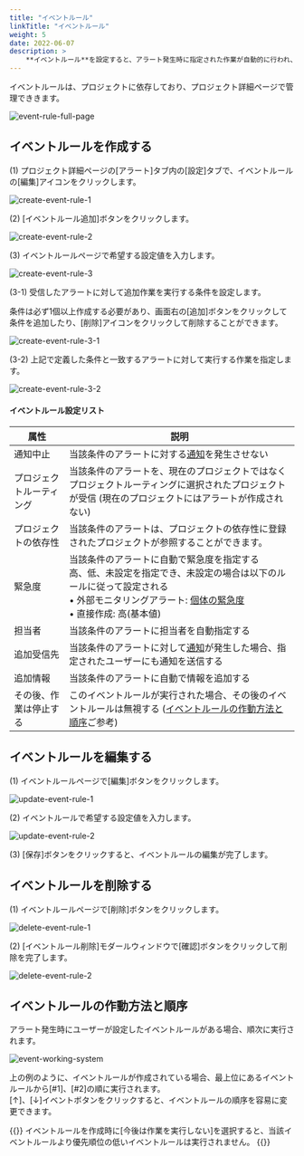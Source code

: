 ```yaml
---
title: "イベントルール"
linkTitle: "イベントルール"
weight: 5
date: 2022-06-07
description: >
    **イベントルール**を設定すると、アラート発生時に指定された作業が自動的に行われ、アラートの手作業管理の煩わしさを軽減させることができます。
---
```



イベントルールは、プロジェクトに依存しており、プロジェクト詳細ページで管理でききます。

![event-rule-full-page](/ja/docs/guides/alert-manager/event-rule-img/event-rule-full-page.png)

## イベントルールを作成する

(1) プロジェクト詳細ページの[アラート]タブ内の[設定]タブで、イベントルールの[編集]アイコンをクリックします。

![create-event-rule-1](/ja/docs/guides/alert-manager/event-rule-img/create-event-rule-1.png)

(2) [イベントルール追加]ボタンをクリックします。

![create-event-rule-2](/ja/docs/guides/alert-manager/event-rule-img/create-event-rule-2.png)

(3) イベントルールページで希望する設定値を入力します。

![create-event-rule-3](/ja/docs/guides/alert-manager/event-rule-img/create-event-rule-3.png)

(3-1) 受信したアラートに対して追加作業を実行する条件を設定します。

条件は必ず1個以上作成する必要があり、画面右の[追加]ボタンをクリックして条件を追加したり、[削除]アイコンをクリックして削除することができます。

![create-event-rule-3-1](/ja/docs/guides/alert-manager/event-rule-img/create-event-rule-3-1.png)


(3-2) 上記で定義した条件と一致するアラートに対して実行する作業を指定します。

![create-event-rule-3-2](/ja/docs/guides/alert-manager/event-rule-img/create-event-rule-3-2.png)


#### イベントルール設定リスト

| 属性            | 説明                                                                                                                                                                     |
|---------------|------------------------------------------------------------------------------------------------------------------------------------------------------------------------|
| 通知中止         | 当該条件のアラートに対する[通知](/ja/docs/guides/alert-manager/notification/)を発生させない                                                                                             |
| プロジェクトルーティング      | 当該条件のアラートを、現在のプロジェクトではなくプロジェクトルーティングに選択されたプロジェクトが受信 (現在のプロジェクトにはアラートが作成されない)                                                                                                |
| プロジェクトの依存性      | 当該条件のアラートは、プロジェクトの依存性に登録されたプロジェクトが参照することができます。                                                                                                                            |
| 緊急度           | 当該条件のアラートに自動で緊急度を指定する<br/>高、低、未設定を指定でき、未設定の場合は以下のルールに従って設定される<br/>• 外部モニタリングアラート: [個体の緊急度](/ja/docs/guides/alert-manager/alert/#緊急度)<br/>• 直接作成: 高(基本値) |
| 担当者           | 当該条件のアラートに担当者を自動指定する                                                                                                                                               |
| 追加受信先        | 当該条件のアラートに対して[通知](/ja/docs/guides/alert-manager/notification/)が発生した場合、指定されたユーザーにも通知を送信する                                                                            |
| 追加情報         | 当該条件のアラートに自動で情報を追加する                                                                                                                                                |
| その後、作業は停止する | このイベントルールが実行された場合、その後のイベントルールは無視する ([イベントルールの作動方法と順序](/ja/docs/guides/alert-manager/event-rule/#イベント-ルール-作動-方法と-順序)ご参考)                                               |


## イベントルールを編集する

(1) イベントルールページで[編集]ボタンをクリックします。

![update-event-rule-1](/ja/docs/guides/alert-manager/event-rule-img/update-event-rule-1.png)

(2) イベントルールで希望する設定値を入力します。

![update-event-rule-2](/ja/docs/guides/alert-manager/event-rule-img/update-event-rule-2.png)

(3) [保存]ボタンをクリックすると、イベントルールの編集が完了します。






## イベントルールを削除する

(1) イベントルールページで[削除]ボタンをクリックします。

![delete-event-rule-1](/ja/docs/guides/alert-manager/event-rule-img/delete-event-rule-1.png)

(2) [イベントルール削除]モダールウィンドウで[確認]ボタンをクリックして削除を完了します。

![delete-event-rule-2](/ja/docs/guides/alert-manager/event-rule-img/delete-event-rule-2.png)





## イベントルールの作動方法と順序

アラート発生時にユーザーが設定したイベントルールがある場合、順次に実行されます。

![event-working-system](/ja/docs/guides/alert-manager/event-rule-img/event-working-system.png)

上の例のように、イベントルールが作成されている場合、最上位にあるイベントルールから[#1]、[#2]の順に実行されます。
<br>
[↑]、[↓]イベントボタンをクリックすると、イベントルールの順序を容易に変更できます。

{{<alert>}}
イベントルールを作成時に[今後は作業を実行しない]を選択すると、当該イベントルールより優先順位の低いイベントルールは実行されません。
{{</alert>}}
